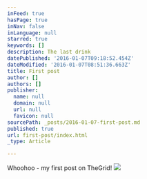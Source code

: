 ```yaml
---
inFeed: true
hasPage: true
inNav: false
inLanguage: null
starred: true
keywords: []
description: The last drink
datePublished: '2016-01-07T09:18:52.454Z'
dateModified: '2016-01-07T08:51:36.663Z'
title: First post
author: []
authors: []
publisher:
  name: null
  domain: null
  url: null
  favicon: null
sourcePath: _posts/2016-01-07-first-post.md
published: true
url: first-post/index.html
_type: Article

---
```

Whoohoo - my first post on TheGrid!
![](https://the-grid-user-content.s3-us-west-2.amazonaws.com/43f399c0-b2b6-4deb-86d7-bdcc7c9cd4b9.JPG)